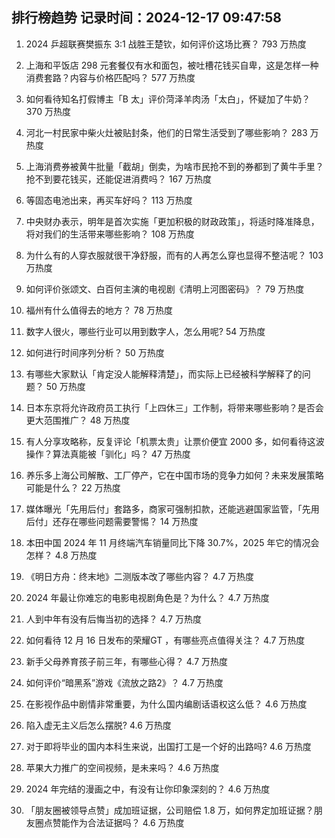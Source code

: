 
## 排行榜趋势 记录时间：2024-12-17 09:47:58
  
  1. 2024 乒超联赛樊振东 3:1 战胜王楚钦，如何评价这场比赛？ 793 万热度
    
  2. 上海和平饭店 298 元套餐仅有水和面包，被吐槽花钱买自卑，这是怎样一种消费套路？内容与价格匹配吗？ 577 万热度
    
  3. 如何看待知名打假博主「B 太」评价菏泽羊肉汤「太白」，怀疑加了牛奶？ 370 万热度
    
  4. 河北一村民家中柴火灶被贴封条，他们的日常生活受到了哪些影响？ 283 万热度
    
  5. 上海消费券被黄牛批量「截胡」倒卖，为啥市民抢不到的券都到了黄牛手里？抢不到要花钱买，还能促进消费吗？ 167 万热度
    
  6. 等固态电池出来，再买车好吗？ 113 万热度
    
  7. 中央财办表示，明年是首次实施「更加积极的财政政策」，将适时降准降息，将对我们的生活带来哪些影响？ 108 万热度
    
  8. 为什么有的人穿衣服就很干净舒服，而有的人再怎么穿也显得不整洁呢？ 103 万热度
    
  9. 如何评价张颂文、白百何主演的电视剧《清明上河图密码》？ 79 万热度
    
  10. 福州有什么值得去的地方？ 78 万热度
    
  11. 数字人很火，哪些行业可以用到数字人，怎么用呢? 54 万热度
    
  12. 如何进行时间序列分析？ 50 万热度
    
  13. 有哪些大家默认「肯定没人能解释清楚」，而实际上已经被科学解释了的问题？ 50 万热度
    
  14. 日本东京将允许政府员工执行「上四休三」工作制，将带来哪些影响？是否会更大范围推广？ 48 万热度
    
  15. 有人分享攻略称，反复评论「机票太贵」让票价便宜 2000 多，如何看待这波操作？算法真能被「驯化」吗？ 47 万热度
    
  16. 养乐多上海公司解散、工厂停产，它在中国市场的竞争力如何？未来发展策略可能是什么？ 22 万热度
    
  17. 媒体曝光「先用后付」套路多，商家可强制扣款，还能逃避国家监管，「先用后付」还存在哪些问题需要警惕？ 14 万热度
    
  18. 本田中国 2024 年 11 月终端汽车销量同比下降 30.7%，2025 年它的情况会怎样？ 4.8 万热度
    
  19. 《明日方舟：终末地》二测版本改了哪些内容？ 4.7 万热度
    
  20. 2024 年最让你难忘的电影电视剧角色是？为什么？ 4.7 万热度
    
  21. 人到中年有没有后悔当初的选择？ 4.7 万热度
    
  22. 如何看待 12 月 16 日发布的荣耀GT ，有哪些亮点值得关注？ 4.7 万热度
    
  23. 新手父母养育孩子前三年，有哪些心得？ 4.7 万热度
    
  24. 如何评价“暗黑系”游戏《流放之路2》？ 4.7 万热度
    
  25. 在影视作品中剧情非常重要，为什么国内编剧话语权这么低？ 4.6 万热度
    
  26. 陷入虚无主义后怎么摆脱? 4.6 万热度
    
  27. 对于即将毕业的国内本科生来说，出国打工是一个好的出路吗? 4.6 万热度
    
  28. 苹果大力推广的空间视频，是未来吗？ 4.6 万热度
    
  29. 2024 年完结的漫画之中，有没有让你印象深刻的？ 4.6 万热度
    
  30. 「朋友圈被领导点赞」成加班证据，公司赔偿 1.8 万，如何界定加班证据？朋友圈点赞能作为合法证据吗？ 4.6 万热度
    